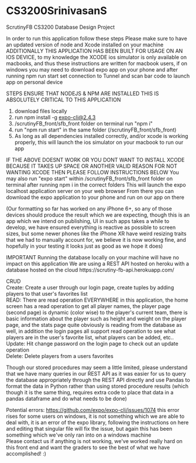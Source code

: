# CS3200SrinivasanS
ScrutinyFB CS3200 Database Design Project

In order to run this application follow these steps
Please make sure to have an updated version of node and Xcode installed on your machine
ADDITIONALLY THIS APPLICATION HAS BEEN BUILT FOR USAGE ON AN IOS DEVICE, to my knowledge the XCODE ios simulator is only available on macbooks, and thus these instructions are written for macbook users, if on windows you may need to download expo app on your phone and after running npm run start set connection to Tunnel and scan bar code to launch app on personal device

STEPS
ENSURE THAT NODEJS & NPM ARE INSTALLED THIS IS ABSOLUTELY CRITICAL TO THIS APPLICATION
1. download files locally
2. run npm install -g expo-cli@2.4.3
3. /scrutinyFB_front/sfb_front folder on terminal run "npm i"
4. run "npm run start" in the same folder (/scrutinyFB_front/sfb_front)
5. As long as all dependencies installed correctly, and/or xcode is working properly, this will launch the ios simulator on your macbook to run our app

IF THE ABOVE DOESNT WORK OR YOU DONT WANT TO INSTALL XCODE BECAUSE IT TAKES UP SPACE OR ANOTHER VALID REASON FOR NOT WANTING XCODE THEN PLEASE FOLLOW INSTRUCTIONS BELOW
You may also run "expo start" within /scrutinyFB_front/sfb_front folder on terminal after running npm i in the correct folders
This will launch the expo localhost application server on your web browser
From there you can download the expo application to your phone and run on our app on there


(Our formatting so far has worked on any iPhone 6+, so any of those devices should produce the result which we are expecting, though this is an app which we intend on publishing, UI in such apps takes a while to develop, we have ensured everything is reactive as possible to screen sizes, but some newer phones like the iPhone XR have weird resizing traits that we had to manually account for, we believe it is now working fine, and hopefully in your testing it looks just as good as we hope it does)

<bold>
IMPORTANT
Running the database locally on your machine will have no impact on this application
We are using a REST API hosted on heroku with a database hosted on the cloud
https://scrutiny-fb-api.herokuapp.com/
</bold>

CRUD
</nl>
<br/>
Create: Create a user through our login page, create tuples by adding players to that user's favorites list
<br/>
READ: There are read operation EVERYWHERE in this application, the home screen has a read operation to get all player names, the player page (second page) is dynamic (color wise) to the player's current team, there is basic information about the player such as height and weight on the player page, and the stats page quite obviously is reading from the database as well, in addition the login pages all support read operation to see what players are in the user's favorite list, what players can be added, etc..
<br/>
Update: Hit change password on the login page to check out an update operation
<br/>
Delete: Delete players from a users favorites
<br/>

Though our stored procedures may seem a little limited, please understand that we have many queries in our REST API as it was easier for us to query the database appropriately through the REST API directly and use Pandas to format the data in Python rather than using stored procedure results (which though it is the same thing, requires extra code to place that data in a pandas dataframe and do what needs to be done)

Potential errors:
https://github.com/expo/expo-cli/issues/1074 this error rises for some users on windows, it is not something which we are able to deal with, it is an error of the expo library, following the instructions on here and editing that singular file will fix the issue, but again this has been something which we've only ran into on a windows machine
<br/>Please contact us if anything is not working, we've worked really hard on this front end and want the graders to see the best of what we have accomplished! :)
